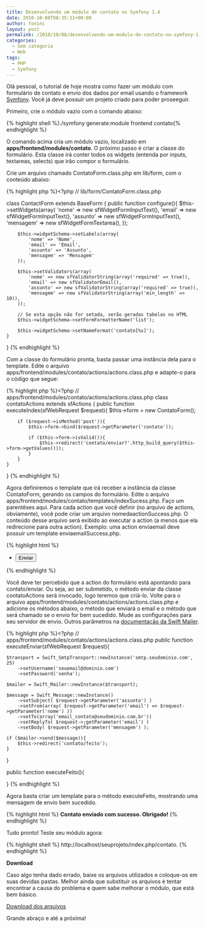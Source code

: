 ```yaml
---
title: Desenvolvendo um módulo de contato no Symfony 1.4
date: 2010-10-08T08:35:11+00:00
author: fonini
layout: post
permalink: /2010/10/08/desenvolvendo-um-modulo-de-contato-no-symfony-1-4/
categories:
  - Sem categoria
  - Web
tags:
  - PHP
  - Symfony
---
```

Olá pessoal, o tutorial de hoje mostra como fazer um módulo com formulário de contato e envio dos dados por email usando o framework <a href="http://www.symfony-project.org" rel="nofollow externo">Symfony</a>. Você já deve possuir um projeto criado para poder proseeguir.

Primeiro, crie o módulo vazio com o comando abaixo:

{% highlight shell %}./symfony generate:module frontend contato{% endhighlight %}

O comando acima cria um módulo vazio, localizado em **apps/frontend/modules/contato**.
O próximo passo é criar a classe do formulário. Esta classe irá conter todos os widgets (entenda por inputs, textareas, selects) que irão compor o formulário.

Crie um arquivo chamado ContatoForm.class.php em lib/form, com o conteúdo abaixo:

{% highlight php %}<?php // lib/form/ContatoForm.class.php

class ContactForm extends BaseForm {
	public function configure(){
		$this->setWidgets(array(
			'nome' => new sfWidgetFormInputText(),
			'email' => new sfWidgetFormInputText(),
			'assunto' => new sfWidgetFormInputText(),
			'mensagem' => new sfWidgetFormTextarea(),
		));

		$this->widgetSchema->setLabels(array(
			'nome' => 'Nome',
			'email' => 'Email',
			'assunto' => 'Assunto',
			'mensagem' => 'Mensagem'
		));

		$this->setValidators(array(
			'nome' => new sfValidatorString(array('required' => true)),
			'email' => new sfValidatorEmail(),
			'assunto' => new sfValidatorString(array('required' => true)),
			'mensagem' => new sfValidatorString(array('min_length' => 10)),
		));

		// Se esta opção não for setada, serão geradas tabelas no HTML
		$this->widgetSchema->setFormFormatterName('list');

		$this->widgetSchema->setNameFormat('contato[%s]');
	}
}
{% endhighlight %}

Com a classe do formulário pronta, basta passar uma instância dela para o template. Edite o arquivo apps/frontend/modules/contato/actions/actions.class.php e adapte-o para o código que segue:

{% highlight php %}<?php // apps/frontend/modules/contato/actions/actions.class.php
class contatoActions extends sfActions {
	public function executeIndex(sfWebRequest $request){
		$this->form = new ContatoForm();

		if ($request->isMethod('post')){
			$this->form->bind($request->getParameter('contato'));

			if ($this->form->isValid()){
				$this->redirect('contato/enviar?'.http_build_query($this->form->getValues()));
			}
		}
	}
}
{% endhighlight %}

Agora definiremos o template que irá receber a instância da classe ContatoForm, gerando os campos do formulário.
Edite o arquivo apps/frontend/modules/contato/templates/indexSucess.php. Faço um parentêses aqui. Para cada action que você definir (no arquivo de actions, obviamente), você pode criar um arquivo nomedaactionSuccess.php. O conteúdo desse arquivo será exibido ao executar a action (a menos que ela redirecione para outra action). Exemplo: uma action enviaemail deve possuir um template enviaemailSuccess.php.

{% highlight html %} <!-- apps/frontend/modules/contato/templates/indexSuccess.php -->
<form action="<?php echo url_for('contato/index') ?>" method="post">
	<ul>
		<?php echo $form; ?>
		<li>
			<input type="submit" value="Enviar" />
		</li>
	</ul>
</form>
{% endhighlight %}

Você deve ter percebido que a action do formulário está apontando para contato/enviar. Ou seja, ao ser submetido, o método enviar da classe contatoActions será invocado, logo teremos que criá-lo. Volte para o arquivo apps/frontend/modules/contato/actions/actions.class.php e adicione os métodos abaixo, o método que enviará o email e o método que será chamado se o envio for bem sucedido. Mude as configurações para seu servidor de envio. Outros parâmetros na <a href="http://www.swiftmailer.org" rel="externo nofollow">documentação da Swift Mailer</a>.</p> 

{% highlight php %}<?php // apps/frontend/modules/contato/actions/actions.class.php
public function executeEnviar(sfWebRequest $request){

	$transport = Swift_SmtpTransport::newInstance('smtp.seudominio.com', 25)
		->setUsername('seuemail@dominio.com')
		->setPassword('senha');

	$mailer = Swift_Mailer::newInstance($transport);

	$message = Swift_Message::newInstance()
		->setSubject( $request->getParameter('assunto') )
		->setFrom(array( $request->getParameter('email') => $request->getParameter('nome') ))
		->setTo(array('email_contato@seudominio.com.br'))
		->setReplyTo( $request->;getParameter('email') )
		->setBody( $request->getParameter('mensagem') );

	if ($mailer->send($message)){
		$this->redirect('contato/feito');
	}
}

public function executeFeito(){
  
}
{% endhighlight %}

Agora basta criar um template para o método executeFeito, mostrando uma mensagem de envio bem sucedido.

{% highlight html %} <!-- apps/frontend/modules/contato/templates/feitoSuccess.php -->
<span style="font-weight: bold; font-size: 14px;">Contato enviado com sucesso. Obrigado!</span>
{% endhighlight %}

Tudo pronto! Teste seu módulo agora: 

{% highlight shell %}
http://localhost/seuprojeto/index.php/contato.
{% endhighlight %}

**Download**

Caso algo tenha dado errado, baixe os arquivos utilizados e coloque-os em suas devidas pastas. Melhor ainda que substituir os arquivos é tentar encontrar a causa do problema e quem sabe melhorar o módulo, que está bem básico.

[Download dos arquivos](https://www.dropbox.com/s/t08161cjvovmaow/modulo-contato-symfony.zip?dl=0)

Grande abraço e até a próxima!